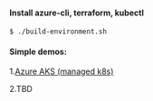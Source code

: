 #### Install azure-cli, terraform, kubectl

```
$ ./build-environment.sh
```
#### Simple demos:

1.[Azure AKS (managed k8s)](https://github.com/adavarski/DevOps-AZURE-demo/tree/main/AKS)

2.TBD

